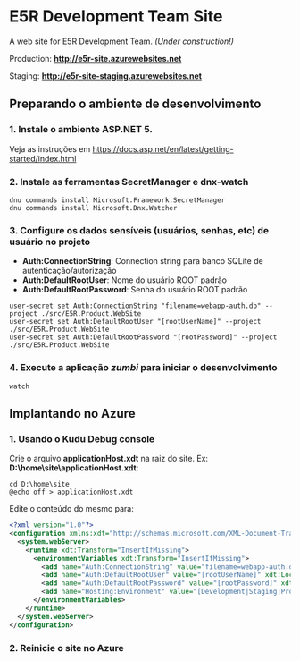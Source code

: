 E5R Development Team Site
=========================

A web site for E5R Development Team. _(Under construction!)_

Production: **http://e5r-site.azurewebsites.net**

Staging: **http://e5r-site-staging.azurewebsites.net**

## Preparando o ambiente de desenvolvimento

### 1. Instale o ambiente ASP.NET 5.

Veja as instruções em https://docs.asp.net/en/latest/getting-started/index.html

### 2. Instale as ferramentas **SecretManager** e **dnx-watch**

```
dnu commands install Microsoft.Framework.SecretManager
dnu commands install Microsoft.Dnx.Watcher
```

### 3. Configure os dados sensíveis (usuários, senhas, etc) de usuário no projeto

* __Auth:ConnectionString__: Connection string para banco SQLite de autenticação/autorização
* __Auth:DefaultRootUser__: Nome do usuário ROOT padrão
* __Auth:DefaultRootPassword__: Senha do usuário ROOT padrão

```
user-secret set Auth:ConnectionString "filename=webapp-auth.db" --project ./src/E5R.Product.WebSite
user-secret set Auth:DefaultRootUser "[rootUserName]" --project ./src/E5R.Product.WebSite
user-secret set Auth:DefaultRootPassword "[rootPassword]" --project ./src/E5R.Product.WebSite
```

### 4. Execute a aplicação _zumbi_ para iniciar o desenvolvimento

```
watch
```

## Implantando no Azure

### 1. Usando o Kudu Debug console

Crie o arquivo **applicationHost.xdt** na raiz do site. Ex: **D:\home\site\applicationHost.xdt**:

```
cd D:\home\site
@echo off > applicationHost.xdt
```

Edite o conteúdo do mesmo para:

```xml
<?xml version="1.0"?> 
<configuration xmlns:xdt="http://schemas.microsoft.com/XML-Document-Transform"> 
  <system.webServer> 
    <runtime xdt:Transform="InsertIfMissing">
      <environmentVariables xdt:Transform="InsertIfMissing">
        <add name="Auth:ConnectionString" value="filename=webapp-auth.db" xdt:Locator="Match(name)" xdt:Transform="InsertIfMissing" />
        <add name="Auth:DefaultRootUser" value="[rootUserName]" xdt:Locator="Match(name)" xdt:Transform="InsertIfMissing" />
        <add name="Auth:DefaultRootPassword" value="[rootPassword]" xdt:Locator="Match(name)" xdt:Transform="InsertIfMissing" />
        <add name="Hosting:Environment" value="[Development|Staging|Production]" xdt:Locator="Match(name)" xdt:Transform="InsertIfMissing" />
      </environmentVariables>
    </runtime> 
  </system.webServer> 
</configuration> 
```

### 2. Reinicie o site no Azure